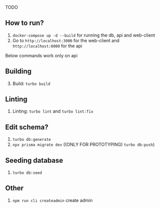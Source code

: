 TODO

## How to run?

1. `docker-compose up -d --build` for running the db, api and web-client
2. Go to `http://localhost:3000` for the web-client and  `http://localhost:8000` for the api

Below commands work only on api

## Building
3. Build: `turbo build`

## Linting
1. Linting: `turbo lint` and `turbo lint:fix`

## Edit schema?
1. `turbo db:generate`
2. `npx prisma migrate dev` ((ONLY FOR PROTOTYPING) `turbo db:push`)

## Seeding database
1. `turbo db:seed`

## Other
1. `npm run cli createadmin` create admin

